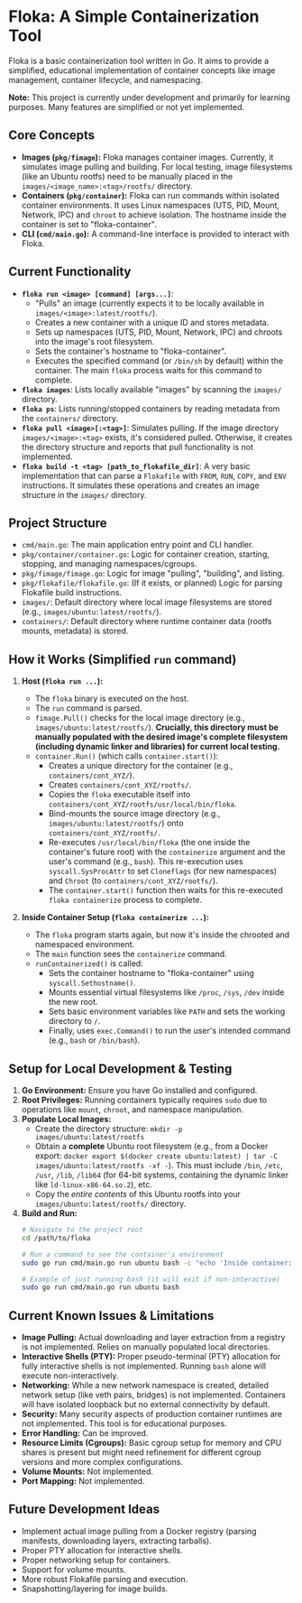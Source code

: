 # Floka: A Simple Containerization Tool

Floka is a basic containerization tool written in Go. It aims to provide a simplified, educational implementation of container concepts like image management, container lifecycle, and namespacing.

**Note:** This project is currently under development and primarily for learning purposes. Many features are simplified or not yet implemented.

## Core Concepts

*   **Images (`pkg/fimage`):** Floka manages container images. Currently, it simulates image pulling and building. For local testing, image filesystems (like an Ubuntu rootfs) need to be manually placed in the `images/<image_name>:<tag>/rootfs/` directory.
*   **Containers (`pkg/container`):** Floka can run commands within isolated container environments. It uses Linux namespaces (UTS, PID, Mount, Network, IPC) and `chroot` to achieve isolation. The hostname inside the container is set to "floka-container".
*   **CLI (`cmd/main.go`):** A command-line interface is provided to interact with Floka.

## Current Functionality

*   **`floka run <image> [command] [args...]`**:
    *   "Pulls" an image (currently expects it to be locally available in `images/<image>:latest/rootfs/`).
    *   Creates a new container with a unique ID and stores metadata.
    *   Sets up namespaces (UTS, PID, Mount, Network, IPC) and chroots into the image's root filesystem.
    *   Sets the container's hostname to "floka-container".
    *   Executes the specified command (or `/bin/sh` by default) within the container. The main `floka` process waits for this command to complete.
*   **`floka images`**: Lists locally available "images" by scanning the `images/` directory.
*   **`floka ps`**: Lists running/stopped containers by reading metadata from the `containers/` directory.
*   **`floka pull <image>[:<tag>]`**: Simulates pulling. If the image directory `images/<image>:<tag>` exists, it's considered pulled. Otherwise, it creates the directory structure and reports that pull functionality is not implemented.
*   **`floka build -t <tag> [path_to_flokafile_dir]`**: A very basic implementation that can parse a `Flokafile` with `FROM`, `RUN`, `COPY`, and `ENV` instructions. It simulates these operations and creates an image structure in the `images/` directory.

## Project Structure

*   `cmd/main.go`: The main application entry point and CLI handler.
*   `pkg/container/container.go`: Logic for container creation, starting, stopping, and managing namespaces/cgroups.
*   `pkg/fimage/fimage.go`: Logic for image "pulling", "building", and listing.
*   `pkg/flokafile/flokafile.go`: (If it exists, or planned) Logic for parsing Flokafile build instructions.
*   `images/`: Default directory where local image filesystems are stored (e.g., `images/ubuntu:latest/rootfs/`).
*   `containers/`: Default directory where runtime container data (rootfs mounts, metadata) is stored.

## How it Works (Simplified `run` command)

1.  **Host (`floka run ...`):**
    *   The `floka` binary is executed on the host.
    *   The `run` command is parsed.
    *   `fimage.Pull()` checks for the local image directory (e.g., `images/ubuntu:latest/rootfs/`). **Crucially, this directory must be manually populated with the desired image's complete filesystem (including dynamic linker and libraries) for current local testing.**
    *   `container.Run()` (which calls `container.start()`):
        *   Creates a unique directory for the container (e.g., `containers/cont_XYZ/`).
        *   Creates `containers/cont_XYZ/rootfs/`.
        *   Copies the `floka` executable itself into `containers/cont_XYZ/rootfs/usr/local/bin/floka`.
        *   Bind-mounts the source image directory (e.g., `images/ubuntu:latest/rootfs/`) onto `containers/cont_XYZ/rootfs/`.
        *   Re-executes `/usr/local/bin/floka` (the one inside the container's future root) with the `containerize` argument and the user's command (e.g., `bash`). This re-execution uses `syscall.SysProcAttr` to set `Cloneflags` (for new namespaces) and `Chroot` (to `containers/cont_XYZ/rootfs/`).
        *   The `container.start()` function then waits for this re-executed `floka containerize` process to complete.

2.  **Inside Container Setup (`floka containerize ...`):**
    *   The `floka` program starts again, but now it's inside the chrooted and namespaced environment.
    *   The `main` function sees the `containerize` command.
    *   `runContainerized()` is called:
        *   Sets the container hostname to "floka-container" using `syscall.Sethostname()`.
        *   Mounts essential virtual filesystems like `/proc`, `/sys`, `/dev` inside the new root.
        *   Sets basic environment variables like `PATH` and sets the working directory to `/`.
        *   Finally, uses `exec.Command()` to run the user's intended command (e.g., `bash` or `/bin/bash`).

## Setup for Local Development & Testing

1.  **Go Environment:** Ensure you have Go installed and configured.
2.  **Root Privileges:** Running containers typically requires `sudo` due to operations like `mount`, `chroot`, and namespace manipulation.
3.  **Populate Local Images:**
    *   Create the directory structure: `mkdir -p images/ubuntu:latest/rootfs`
    *   Obtain a **complete** Ubuntu root filesystem (e.g., from a Docker export: `docker export $(docker create ubuntu:latest) | tar -C images/ubuntu:latest/rootfs -xf -`). This must include `/bin`, `/etc`, `/usr`, `/lib`, `/lib64` (for 64-bit systems, containing the dynamic linker like `ld-linux-x86-64.so.2`), etc.
    *   Copy the *entire contents* of this Ubuntu rootfs into your `images/ubuntu:latest/rootfs/` directory.
4.  **Build and Run:**
    ```bash
    # Navigate to the project root
    cd /path/to/floka

    # Run a command to see the container's environment
    sudo go run cmd/main.go run ubuntu bash -c "echo 'Inside container:'; hostname; id; ps aux"

    # Example of just running bash (it will exit if non-interactive)
    sudo go run cmd/main.go run ubuntu bash
    ```

## Current Known Issues & Limitations

*   **Image Pulling:** Actual downloading and layer extraction from a registry is not implemented. Relies on manually populated local directories.
*   **Interactive Shells (PTY):** Proper pseudo-terminal (PTY) allocation for fully interactive shells is not implemented. Running `bash` alone will execute non-interactively.
*   **Networking:** While a new network namespace is created, detailed network setup (like veth pairs, bridges) is not implemented. Containers will have isolated loopback but no external connectivity by default.
*   **Security:** Many security aspects of production container runtimes are not implemented. This tool is for educational purposes.
*   **Error Handling:** Can be improved.
*   **Resource Limits (Cgroups):** Basic cgroup setup for memory and CPU shares is present but might need refinement for different cgroup versions and more complex configurations.
*   **Volume Mounts:** Not implemented.
*   **Port Mapping:** Not implemented.

## Future Development Ideas

*   Implement actual image pulling from a Docker registry (parsing manifests, downloading layers, extracting tarballs).
*   Proper PTY allocation for interactive shells.
*   Proper networking setup for containers.
*   Support for volume mounts.
*   More robust Flokafile parsing and execution.
*   Snapshotting/layering for image builds.